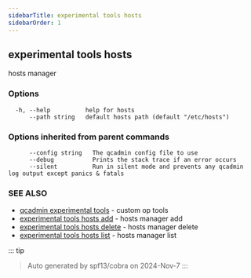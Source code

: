 ```yaml
---
sidebarTitle: experimental tools hosts
sidebarOrder: 1
---
```


## experimental tools hosts

hosts manager

### Options

```
  -h, --help          help for hosts
      --path string   default hosts path (default "/etc/hosts")
```

### Options inherited from parent commands

```
      --config string   The qcadmin config file to use
      --debug           Prints the stack trace if an error occurs
      --silent          Run in silent mode and prevents any qcadmin log output except panics & fatals
```

### SEE ALSO

* [qcadmin experimental tools](experimental_tools.md)	 - custom op tools
* [experimental tools hosts add](experimental_tools_hosts_add.md)	 - hosts manager add
* [experimental tools hosts delete](experimental_tools_hosts_delete.md)	 - hosts manager delete
* [experimental tools hosts list](experimental_tools_hosts_list.md)	 - hosts manager list

::: tip
>Auto generated by spf13/cobra on 2024-Nov-7
:::